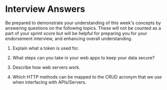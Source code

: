 # Interview Answers
Be prepared to demonstrate your understanding of this week's concepts by answering questions on the following topics. These will not be counted as a part of your sprint score but will be helpful for preparing you for your endorsement interview, and enhancing overall understanding.

1. Explain what a token is used for.
<!-- A token is received when a user has authenticated, the token is then used during the session to access protected pages and data  -->

2. What steps can you take in your web apps to keep your data secure?
<!-- Enforce authentication on API calls, enforce private routes -->

3. Describe how web servers work.
<!-- A web server can be both a piece of hardware and/or software.  The web servers job is to handle requests from users and to then take action and provide a response -->

4. Which HTTP methods can be mapped to the CRUD acronym that we use when interfacing with APIs/Servers.
<!-- POST, GET, PUT, DELETE -->
